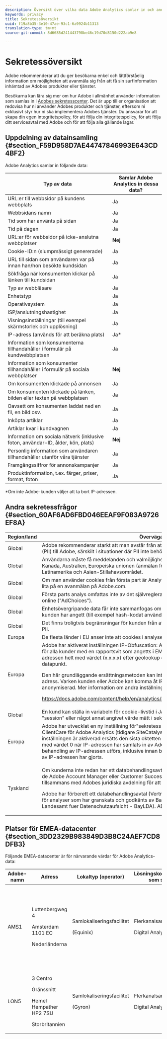 ```yaml
---
description: Översikt över vilka data Adobe Analytics samlar in och andra integritetshänsyn.
keywords: privacy
title: Sekretessöversikt
uuid: f19a8b35-3e10-47ae-93c1-6a9924b11313
translation-type: tm+mt
source-git-commit: 8d6685d241443798be46c19d70d8150d222ab9e8

---
```



# Sekretessöversikt

Adobe rekommenderar att du ger besökarna enkel och lättförståelig information om möjligheten att avanmäla sig från att få sin surfinformation inhämtad av Adobes produkter eller tjänster.

Besökarna kan lära sig mer om hur Adobe i allmänhet använder information som samlas in i [Adobes sekretesscenter](https://www.adobe.com/privacy.html). Det är upp till er organisation att redovisa hur ni använder Adobes produkter och tjänster, eftersom ni exklusivt styr hur ni ska implementera Adobes tjänster. Du ansvarar för att skapa din egen integritetspolicy, för att följa din integritetspolicy, för att följa ditt serviceavtal med Adobe och för att följa alla gällande lagar.

## Uppdelning av datainsamling {#section_F59D958D7AE44747846993E643CD4BF2}

Adobe Analytics samlar in följande data:

| Typ av data | Samlar Adobe Analytics in dessa data? |
|---|---|
| URL:er till webbsidor på kundens webbplats | Ja |
| Webbsidans namn | Ja |
| Tid som har använts på sidan | Ja |
| Tid på dagen | Ja |
| URL:er för webbsidor på icke-anslutna webbplatser | **Nej** |
| Cookie-ID:n (slumpmässigt genererade) | Ja |
| URL till sidan som användaren var på innan han/hon besökte kundsidan | Ja |
| Sökfråga när konsumenten klickar på länken till kundsidan | Ja |
| Typ av webbläsare | Ja |
| Enhetstyp | Ja |
| Operativsystem | Ja |
| ISP/anslutningshastighet | Ja |
| Visningsinställningar (till exempel skärmstorlek och upplösning) | Ja |
| IP-adress (används för att beräkna plats) | Ja* |
| Information som konsumenterna tillhandahåller i formulär på kundwebbplatsen | Ja |
| Information som konsumenter tillhandahåller i formulär på sociala webbplatser | **Nej** |
| Om konsumenten klickade på annonsen | Ja |
| Om konsumenten klickade på länken, bilden eller texten på webbplatsen | Ja |
| Oavsett om konsumenten laddat ned en fil, en bild osv. | Ja |
| Inköpta artiklar | Ja |
| Artiklar kvar i kundvagnen | Ja |
| Information om sociala nätverk (inklusive foton, användar-ID, ålder, kön, plats) | **Nej** |
| Personlig information som användaren tillhandahåller utanför våra tjänster | Ja |
| Framgångssiffror för annonskampanjer | Ja |
| Produktinformation, t.ex. färger, priser, format, foton | Ja |

*Om inte Adobe-kunden väljer att ta bort IP-adressen.

## Andra sekretessfrågor {#section_60AF6AD6FBD046EEAF9F083A9726EF8A}

<table id="table_247B425E774F403288233824870D070E"> 
 <thead> 
  <tr> 
   <th colname="col1" class="entry"> Region/land </th> 
   <th colname="col2" class="entry"> Övervägande </th> 
  </tr> 
 </thead>
 <tbody> 
  <tr> 
   <td colname="col1"> Global </td> 
   <td colname="col2"> Adobe rekommenderar starkt att man avstår från att skicka personligt identifierbar information (PII) till Adobe, särskilt i situationer där PII inte behövs för Analytics. </td> 
  </tr> 
  <tr> 
   <td colname="col1"> Global </td> 
   <td colname="col2"> Användarna måste få meddelanden och valmöjligheter vid profilering. Detta krävs enligt lag i Kanada, Australien, Europeiska unionen (anmälan för vissa länder) och många länder i Latinamerika och Asien-Stillahavsområdet. </td> 
  </tr> 
  <tr> 
   <td colname="col1"> Global </td> 
   <td colname="col2"> Om man använder cookies från första part är Analytics-avanmälan unik för en kund; du inte kan lita på en avanmälan på Adobe.com. </td> 
  </tr> 
  <tr> 
   <td colname="col1"> Global </td> 
   <td colname="col2"> Första parts analys omfattas inte av det självreglerande programmet för beteendeannonsering online ("AdChoices"). </td> 
  </tr> 
  <tr> 
   <td colname="col1"> Global </td> 
   <td colname="col2"> Enhetsövergripande data får inte sammanfogas om de inte är knutna till en identifierare som kunden har angett (till exempel hash-kodat användarnamn). </td> 
  </tr> 
  <tr> 
   <td colname="col1"> Global </td> 
   <td colname="col2"> Det finns troligtvis begränsningar för kunden från att kombinera annonsvisningsinformation med PII. </td> 
  </tr> 
  <tr> 
   <td colname="col1"> Europa </td> 
   <td colname="col2"> De flesta länder i EU anser inte att cookies i analyser är absolut nödvändiga. </td> 
  </tr> 
  <tr> 
   <td colname="col1"> Europa </td> 
   <td colname="col2"> Adobe har aktiverat inställningen IP-Obfuscation: Aktiverad - IP Borttagen (x.x.x.x) som standard för alla kunder med en rapportsvit som angetts i EMEA. Med den här inställningen ersätts IP-adressen helt med värdet (x.x.x.x) efter geolookup och är inte längre tillgänglig som en datapunkt. <p>Den här grundläggande ersättningsmetoden kan inte bakåtkompileras till en unik, specifik IP-adress. Varken kunden eller Adobe kan komma åt IP-adressen. den är irreversibelt anonymiserad. Mer information om andra inställningar för IP-förfalskning finns i </p> <p> <a href="https://docs.adobe.com/content/help/en/analytics/landing/home.html#General_Account_Settings"  > https://docs.adobe.com/content/help/en/analytics/landing/home.html#General_Account_Settings </a> </p> </td> 
  </tr> 
  <tr> 
   <td colname="col1"> Global </td> 
   <td colname="col2"> En kund kan ställa in variabeln för cookie-livstid i JavaScript-mätningskoden på värdet "none", "session" eller något annat angivet värde mätt i sekunder. </td> 
  </tr> 
  <tr> 
   <td colname="col1"> Europa </td> 
   <td colname="col2"> Adobe har utvecklat en ny inställning för"sekretess efter design" som nu kan aktiveras av Adobe ClientCare för Adobe Analytics (tidigare SiteCatalyst) version 14.9 och 15.4. När den här nya inställningen är aktiverad ersätts den sista oktetten (den sista delen) av IP-adressen omedelbart med värdet 0 när IP-adressen har samlats in av Adobe. Denna anonymisering utförs innan någon behandling av IP-adressen utförs, inklusive innan både en valfri geosökning och en ISP-sökning av IP-adressen har gjorts. </td> 
  </tr> 
  <tr> 
   <td colname="col1"> Tyskland </td> 
   <td colname="col2"> <p>Om kunderna inte redan har ett databehandlingsavtal för Adobe Analytics hos Adobe kontaktar de Adobe Account Manager eller Customer Success Manager, som kommer att arbeta tillsammans med Adobes juridiska avdelning för att få avtalet på plats. </p> <p>Adobe har förberett ett databehandlingsavtal (Vertrag under Auftragsdatenverarbeitung - ADV) för analyser som har granskats och godkänts av Bavarian Data Protection Authority (Bayerisches Landesamt fuer Datenschutzaufsicht - BayLDA). ADV finns på tyska och engelska. </p> </td> 
  </tr> 
 </tbody> 
</table>

## Platser för EMEA-datacenter {#section_3DD2329B983849D3B8C24AEF7CD8DFB3}

Följande EMEA-datacenter är för närvarande värdar för Adobe Analytics-data:

<table id="table_65794B3790FD4B519EE89CF4F4B88314"> 
 <thead> 
  <tr> 
   <th colname="col1" class="entry"> Adobe-namn </th> 
   <th colname="col2" class="entry"> Adress </th> 
   <th colname="col3" class="entry"> Lokaltyp (operator) </th> 
   <th colname="col4" class="entry"> Lösningskomponenter som stöds </th> 
   <th colname="col5" class="entry"> Certifieringar </th> 
  </tr> 
 </thead>
 <tbody> 
  <tr> 
   <td colname="col1"> AMS1 </td> 
   <td colname="col2"> <p>Luttenbergweg 4 </p> <p>Amsterdam 1101 EC </p> <p>Nederländerna </p> </td> 
   <td colname="col3"> <p>Samlokaliseringsfacilitet </p> <p>(Equinix) </p> </td> 
   <td colname="col4"> <p>Flerkanalsanalys, </p> <p>Digital Analytics </p> </td> 
   <td colname="col5"> <p>ISO9001:2008 </p> <p>ISO14001:2004 </p> <p>OHSAS18001:2007 </p> <p>ISO27001:2005 </p> <p>ISO50001:2011 </p> <p>PCI-DSS </p> <p> <a href="https://www.equinix.com/solutions/by-services/colocation/standards-and-compliance/iso-certified-data-centers/#table"  > Equinix </a> </p> </td> 
  </tr> 
  <tr> 
   <td colname="col1"> LON5 </td> 
   <td colname="col2"> <p>3 Centro </p> <p>Gränssnitt </p> <p>Hemel Hempather HP2 7SU </p> <p>Storbritannien </p> </td> 
   <td colname="col3"> <p>Samlokaliseringsfacilitet </p> <p>(Gyron) </p> </td> 
   <td colname="col4"> <p>Flerkanalsanalys, </p> <p>Digital Analytics </p> </td> 
   <td colname="col5"> SSAE 16 </td> 
  </tr> 
 </tbody> 
</table>
